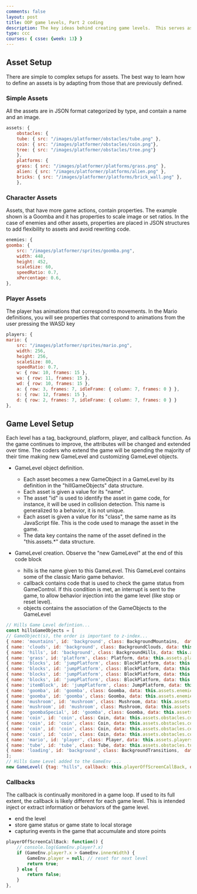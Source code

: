 ```yaml
---
comments: false
layout: post
title: OOP game levels, Part 2 coding
description: The key ideas behind creating game levels.  This serves as an introduction prior to learning and playing with the code.  
type: ccc
courses: { csse: {week: 13} }
---
```


## Asset Setup
There are simple to complex setups for assets. The best way to learn how to define an assets is by adapting from those that are previously defined.


### Simple Assets
All the assets are in JSON format categorized by type, and contain a name and an image.

```javascript
assets: {
    obstacles: {
    tube: { src: "/images/platformer/obstacles/tube.png" },
    coin: { src: "/images/platformer/obstacles/coin.png"},
    tree: { src: "/images/platformer/obstacles/tree.png"}
    },
    platforms: {
    grass: { src: "/images/platformer/platforms/grass.png" },
    alien: { src: "/images/platformer/platforms/alien.png" },
    bricks: { src: "/images/platformer/platforms/brick_wall.png" },
    },
```

### Character Assets
Assets, that have more game actions, contain properties.  The example shown is a Goomba and it has properties to scale image or set ratios.  In the case of enemies and other assets, properties are placed in JSON structures to add flexibility to assets and avoid rewriting code.

```javascript
enemies: {
goomba: {
    src: "/images/platformer/sprites/goomba.png",
    width: 448,
    height: 452,
    scaleSize: 60,
    speedRatio: 0.7,
    xPercentage: 0.6,
},
```

### Player Assets
The player has animations that correspond to movements.  In the Mario definitions, you will see properties that correspond to animations from the user pressing the WASD key
```javascript
players: {
mario: {
    src: "/images/platformer/sprites/mario.png",
    width: 256,
    height: 256,
    scaleSize: 80,
    speedRatio: 0.7,
    w: { row: 10, frames: 15 },
    wa: { row: 11, frames: 15 },
    wd: { row: 10, frames: 15 },
    a: { row: 3, frames: 7, idleFrame: { column: 7, frames: 0 } },
    s: { row: 12, frames: 15 },
    d: { row: 2, frames: 7, idleFrame: { column: 7, frames: 0 } }
},
```

## Game Level Setup
Each level has a tag, background, platform, player, and callback function.  As the game continues to improve, the attributes will be changed and extended over time. The coders who extend the game will be spending the majority of their time making new GameLevel and customizing GameLevel objects. 

- GameLevel object definition.  
  - Each asset becomes a new GameObject in a GameLevel by its definition in the "hillGameObjects" data structure.
  - Each asset is given a value for its "name".
  - The asset "id" is used to identify the asset in game code, for instance, it will be used in collision detection.  This name is generalized to a behavior, it is not unique. 
  - Each asset is given a value for its "class", the same name as its JavaScript file. This is the code used to manage the asset in the game.  
  - The data key contains the name of the asset defined in the "this.assets.*" data structure. 

- GameLevel creation.  Observe the "new GameLevel" at the end of this code block 
  - hills is the name given to this GameLevel.  This GameLevel contains some of the classic Mario game behavior. 
  - callback contains code that is used to check the game status from GameControl.  If this condition is met, an interrupt is sent to the game, to allow behavior injection into the game level (like stop or reset level).
  - objects contains the association of the GameObjects to the GameLevel

```javascript
// Hills Game Level defintion...
const hillsGameObjects = [
// GameObject(s), the order is important to z-index...
{ name: 'mountains', id: 'background', class: BackgroundMountains,  data: this.assets.backgrounds.mountains },
{ name: 'clouds', id: 'background', class: BackgroundClouds, data: this.assets.backgrounds.clouds },
{ name: 'hills', id: 'background', class: BackgroundHills, data: this.assets.backgrounds.hills },
{ name: 'grass', id: 'platform', class: Platform, data: this.assets.platforms.grass },
{ name: 'blocks', id: 'jumpPlatform', class: BlockPlatform, data: this.assets.platforms.block, xPercentage: 0.2, yPercentage: 0.85 },
{ name: 'blocks', id: 'jumpPlatform', class: BlockPlatform, data: this.assets.platforms.block, xPercentage: 0.2368, yPercentage: 0.85 },
{ name: 'blocks', id: 'jumpPlatform', class: BlockPlatform, data: this.assets.platforms.block, xPercentage: 0.2736, yPercentage: 0.85 },
{ name: 'blocks', id: 'jumpPlatform', class: BlockPlatform, data: this.assets.platforms.block, xPercentage: 0.6, yPercentage: 1 },
{ name: 'itemBlock', id: 'jumpPlatform', class: JumpPlatform, data: this.assets.platforms.itemBlock, xPercentage: 0.4, yPercentage: 0.65 }, //item block is a platform
{ name: 'goomba', id: 'goomba', class: Goomba, data: this.assets.enemies.goomba, xPercentage: 0.3, yPercentage: 1, minPosition: 0.05},
{ name: 'goomba', id: 'goomba', class: Goomba, data: this.assets.enemies.goomba, xPercentage:  0.5, yPercentage: 1, minPosition: 0.3 },
{ name: 'mushroom', id: 'mushroom', class: Mushroom, data: this.assets.enemies.mushroom, xPercentage: 0.09},
{ name: 'mushroom', id: 'mushroom', class: Mushroom, data: this.assets.enemies.mushroom, xPercentage: 0.49},
{ name: 'goombaSpecial', id: 'goomba', class: Goomba, data: this.assets.enemies.goomba, xPercentage:  0.75, yPercentage: 1, minPosition: 0.5 }, //this special name is used for random event 2 to make sure that only one of the Goombas ends the random event
{ name: 'coin', id: 'coin', class: Coin, data: this.assets.obstacles.coin, xPercentage: 0.1908, yPercentage: 0.75 },
{ name: 'coin', id: 'coin', class: Coin, data: this.assets.obstacles.coin, xPercentage: 0.2242, yPercentage: 0.75 },
{ name: 'coin', id: 'coin', class: Coin, data: this.assets.obstacles.coin, xPercentage: 0.2575, yPercentage: 0.75 },
{ name: 'coin', id: 'coin', class: Coin, data: this.assets.obstacles.coin, xPercentage: 0.5898, yPercentage: 0.900 },
{ name: 'mario', id: 'player', class: Player, data: this.assets.players.mario },
{ name: 'tube', id: 'tube', class: Tube, data: this.assets.obstacles.tube },
{ name: 'loading', id: 'background', class: BackgroundTransitions,  data: this.assets.backgrounds.loading },
];
// Hills Game Level added to the GameEnv ...
new GameLevel( {tag: "hills", callback: this.playerOffScreenCallBack, objects: hillsGameObjects } );
```

### Callbacks

The callback is continually monitored in a game loop.  If used to its full extent, the callback is likely different for each game level. This is intended inject or extract information or behaviors of the game level. 

- end the level
- store game status or game state to local storage
- capturing events in the game that accumulate and store points

```javascript
playerOffScreenCallBack: function() {
    // console.log(GameEnv.player?.x)
    if (GameEnv.player?.x > GameEnv.innerWidth) {
        GameEnv.player = null; // reset for next level
        return true;
    } else {
        return false;
    }
},
```

